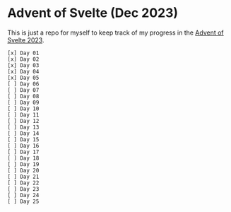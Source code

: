 # Advent of Svelte (Dec 2023)

This is just a repo for myself to keep track of my progress in the [Advent of Svelte 2023](https://advent.sveltesociety.dev/).

```
[x] Day 01
[x] Day 02
[x] Day 03
[x] Day 04
[x] Day 05
[ ] Day 06
[ ] Day 07
[ ] Day 08
[ ] Day 09
[ ] Day 10
[ ] Day 11
[ ] Day 12
[ ] Day 13
[ ] Day 14
[ ] Day 15
[ ] Day 16
[ ] Day 17
[ ] Day 18
[ ] Day 19
[ ] Day 20
[ ] Day 21
[ ] Day 22
[ ] Day 23
[ ] Day 24
[ ] Day 25
```
